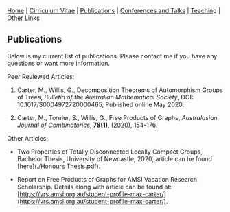 [Home](./index.pdf) | [Cirriculum Vitae](./CV.pdf) | [Publications](./publications.html) | [Conferences and Talks](./conf_talks.html) | [Teaching](./teaching.html) | [Other Links](./other.html)

## Publications

Below is my current list of publications. Please contact me if you have any questions or want more information.

Peer Reviewed Articles:

1. Carter, M., Willis, G., Decomposition Theorems of Automorphism Groups of Trees, *Bulletin of the Australian Mathematical Society*, DOI: 10.1017/S0004972720000465, Published online May 2020.

1. Carter, M., Tornier, S., Willis, G., Free Products of Graphs, *Australasian Journal of Combinatorics*, **78(1)**, (2020), 154-176.

Other Articles:

* Two Properties of Totally Disconnected Locally Compact Groups, Bachelor Thesis, University of Newcastle, 2020, article can be found [here](./Honours Thesis.pdf).

* Report on Free Products of Graphs for AMSI Vacation Research Scholarship. Details along with article can be found at: [https://vrs.amsi.org.au/student-profile-max-carter/](https://vrs.amsi.org.au/student-profile-max-carter/).


